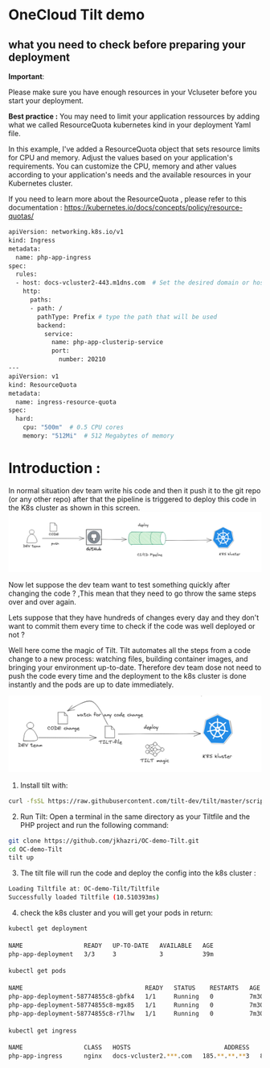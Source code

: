 # OneCloud Tilt demo
## what you need to check before preparing your deployment

**Important**: 

Please make sure you have enough resources in your Vcluseter before you start your deployment.

**Best practice :** 
You may need to limit your application ressources by adding what we called ResourceQuota kubernetes kind in your deployment Yaml file.

In this example, I've added a ResourceQuota object that sets resource limits for CPU and memory. Adjust the values based on your application's requirements. You can customize the CPU, memory and ather values according to your application's needs and the available resources in your Kubernetes cluster.

If you need to learn more about the ResourceQuota , please refer to this documentation : https://kubernetes.io/docs/concepts/policy/resource-quotas/

```bash
apiVersion: networking.k8s.io/v1
kind: Ingress
metadata:
  name: php-app-ingress
spec:
  rules:
  - host: docs-vcluster2-443.m1dns.com  # Set the desired domain or hostname here
    http:
      paths:
      - path: /
        pathType: Prefix # type the path that will be used
        backend:
          service:
            name: php-app-clusterip-service
            port:
              number: 20210
---
apiVersion: v1
kind: ResourceQuota
metadata:
  name: ingress-resource-quota
spec:
  hard:
    cpu: "500m"  # 0.5 CPU cores
    memory: "512Mi"  # 512 Megabytes of memory

```
# Introduction :
In normal situation dev team write his code and then it push it to the git repo (or any other repo) after that the pipeline is triggered to deploy this code in the K8s cluster as shown in this screen.
![Alt Text](https://github.com/jkhazri/OC-demo-Tilt/blob/main/src/deployment01.png)

Now let suppose the dev team want to test something quickly after changing the code ? ,This mean that they need to go throw the same steps over and over again.

Lets suppose that they have hundreds of changes every day and they don't want to commit them every time to check if the code was well deployed or not ?

Well here come the magic of Tilt. 
Tilt automates all the steps from a code change to a new process: watching files, building container images, and bringing your environment up-to-date. 
Therefore dev team dose not need to push the code every time and the deployment to the k8s cluster is done instantly and the pods are up to date immediately.

![Alt Text](https://github.com/jkhazri/OC-demo-Tilt/blob/main/src/tild-magic.png)

1. Install tilt with:
```bash
curl -fsSL https://raw.githubusercontent.com/tilt-dev/tilt/master/scripts/install.sh | bash
```
2. Run Tilt: Open a terminal in the same directory as your Tiltfile and the PHP project and run the following command:
```bash
git clone https://github.com/jkhazri/OC-demo-Tilt.git
cd OC-demo-Tilt
tilt up
```
3. The tilt file will run the code and deploy the config into the k8s cluster :
```bash
Loading Tiltfile at: OC-demo-Tilt/Tiltfile
Successfully loaded Tiltfile (10.510393ms)
```
4. check the k8s cluster and you will get your pods in return:
```bash
kubectl get deployment

NAME                 READY   UP-TO-DATE   AVAILABLE   AGE
php-app-deployment   3/3     3            3           39m

kubectl get pods

NAME                                  READY   STATUS    RESTARTS   AGE
php-app-deployment-58774855c8-gbfk4   1/1     Running   0          7m30s
php-app-deployment-58774855c8-mgx85   1/1     Running   0          7m30s
php-app-deployment-58774855c8-r7lhw   1/1     Running   0          7m30s

kubectl get ingress

NAME                 CLASS   HOSTS                          ADDRESS           PORTS   AGE
php-app-ingress      nginx   docs-vcluster2.***.com   185.**.**.**3   80      43h

```
   

